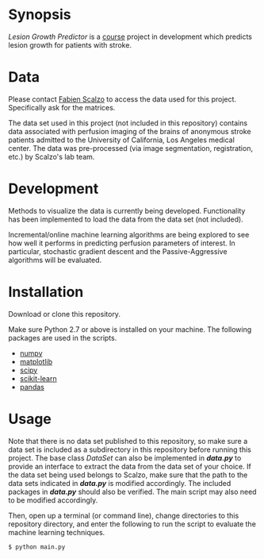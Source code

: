# Synopsis

*Lesion Growth Predictor* is a [course](https://sa.ucla.edu/ro/Public/SOC/Results/ClassDetail?term_cd=17S&subj_area_cd=COM%20SCI&crs_catlg_no=0188%20%20%20%20&class_id=187827210&class_no=%20002%20%20)
project in development which predicts lesion growth for patients with stroke. 

# Data
Please contact [Fabien Scalzo](http://web.cs.ucla.edu/~fab/) to access the data
used for this project. Specifically ask for the matrices.

The data set used in this project (not included in this repository) contains 
data associated with perfusion imaging of the brains of anonymous stroke 
patients admitted to the University of California, Los Angeles medical center.
The data was pre-processed (via image segmentation, registration, etc.) by 
Scalzo's lab team.

# Development
Methods to visualize the data is currently being developed. Functionality has 
been implemented to load the data from the data set (not included).

Incremental/online machine learning algorithms are being explored to see how 
well it performs in predicting perfusion parameters of interest. In particular,
stochastic gradient descent and the Passive-Aggressive algorithms will be 
evaluated.

# Installation
Download or clone this repository. 

Make sure Python 2.7 or above is installed on your machine. The following 
packages are used in the scripts.

* [numpy](http://www.numpy.org/)
* [matplotlib](https://matplotlib.org/)
* [scipy](https://www.scipy.org/)
* [scikit-learn](http://scikit-learn.org/stable/)
* [pandas](http://pandas.pydata.org/)

# Usage
Note that there is no data set published to this repository, so make sure a 
data set is included as a subdirectory in this repository before running this 
project. The base class *DataSet* can also be implemented in **_data.py_** to 
provide an interface to extract the data from the data set of your choice. If 
the data set being used belongs to Scalzo, make sure that the path to the data 
sets indicated in **_data.py_** is modified accordingly. The included packages 
in **_data.py_** should also be verified. The main script may also need to be
modified accordingly.

Then, open up a terminal (or command line), change directories to this 
repository directory, and enter the following to run the script to evaluate 
the machine learning techniques.

```
$ python main.py
```
